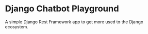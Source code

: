 # Django Chatbot Playground

A simple Django Rest Framework app to get more used to the Django ecosystem.
